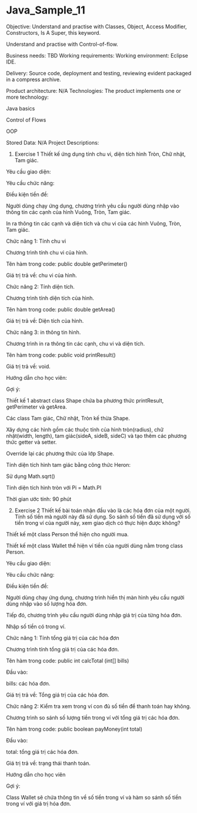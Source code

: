 # Java_Sample_11
Objective:
Understand and practise with Classes, Object, Access Modifier, Constructors, Is A Super, this keyword.

Understand and practise with Control-of-flow.

Business needs:
TBD
Working requirements:
Working environment: Eclipse IDE.

Delivery: Source code, deployment and testing, reviewing evident packaged in a compress archive.

Product architecture:
N/A
Technologies:
The product implements one or more technology:

Java basics

Control of Flows

OOP

Stored Data:
N/A
Project Descriptions:
1. Exercise 1
Thiết kế ứng dụng tính chu vi, diện tích hình Tròn, Chữ nhật, Tam giác.

Yêu cầu giao diện:



Yêu cầu chức năng:

Điều kiện tiền đề:

Người dùng chạy ứng dụng, chương trình yêu cầu người dùng nhập vào thông tin các cạnh của hình Vuông, Tròn, Tam giác.

In ra thông tin các cạnh và diện tích và chu vi của các hình Vuông, Tròn, Tam giác.

Chức năng 1: Tính chu vi

Chương trình tính chu vi của hình.

Tên hàm trong code: public double getPerimeter()

Giá trị trả về: chu vi của hình.

Chức năng 2: Tính diện tích.

Chương trình tính diện tích của hình.

Tên hàm trong code: public double getArea()

Giá trị trả về: Diện tích của hình.

Chức năng 3: in thông tin hình.

Chương trình in ra thông tin các cạnh, chu vi và diện tích.

Tên hàm trong code: public void printResult()

Giá trị trả về: void.

Hướng dẫn cho học viên:

Gợi ý:

Thiết kế 1 abstract class Shape chứa ba phương thức printResult, getPerimeter và getArea.

Các class Tam giác, Chữ nhật, Tròn kế thừa Shape.

Xây dựng các hình gồm các thuộc tính của hình tròn(radius), chữ nhật(width, length), tam giác(sideA, sideB, sideC) và tạo thêm các phương thức getter và setter.

Override lại các phương thức của lớp Shape.

Tính diện tích hình tam giác bằng công thức Heron:



Sử dụng Math.sqrt()

Tính diện tích hình tròn với Pi = Math.PI

Thời gian ước tính:  90 phút

2. Exercise 2
Thiết kế bài toán nhận đầu vào là các hóa đơn của một người. Tính số tiền mà người này đã sử dụng. So sánh số tiền đã sử dụng với số tiền trong ví của người này, xem giao dịch có thực hiện được không?

Thiết kế một class Person thể hiện cho người mua.

Thiết kế một class Wallet thể hiện ví tiền của người dùng nằm trong class Person.

Yêu cầu giao diện:



Yêu cầu chức năng:

Điều kiện tiền đề:

Người dùng chạy ứng dụng, chương trình hiển thị màn hình yêu cầu người dùng nhập vào số lượng hóa đơn.

Tiếp đó, chương trình yêu cầu người dùng nhập giá trị của từng hóa đơn.

Nhập số tiền có trong ví.

Chức năng 1: Tính tổng giá trị của các hóa đơn

Chương trình tính tổng giá trị của các hóa đơn.

Tên hàm trong code: public int calcTotal (int[] bills)

Đầu vào:

bills: các hóa đơn.

Giá trị trả về: Tổng giá trị của các hóa đơn.

Chức năng 2: Kiểm tra xem trong ví con đủ số tiền để thanh toán hay không.

Chương trình so sánh số lượng tiền trong ví với tổng giá trị các hóa đơn.

Tên hàm trong code: public boolean payMoney(int total)

Đầu vào:

total: tổng giá trị các hóa đơn.

Giá trị trả về: trạng thái thanh toán.

Hướng dẫn cho học viên

Gợi ý:

Class Wallet sẽ chứa thông tin về số tiền trong ví và hàm so sánh số tiền trong ví với giá trị hóa đơn.
